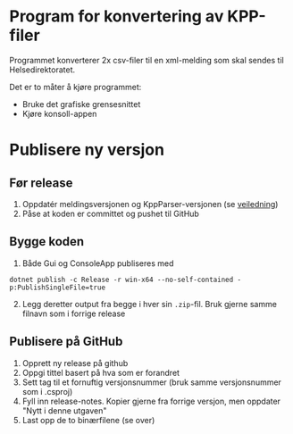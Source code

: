 # Program for konvertering av KPP-filer
Programmet konverterer 2x csv-filer til en xml-melding som skal sendes til Helsedirektoratet.

Det er to måter å kjøre programmet:
- Bruke det grafiske grensesnittet
- Kjøre konsoll-appen

# Publisere ny versjon

## Før release

1. Oppdatér meldingsversjonen og KppParser-versjonen (se [veiledning](docs/UpdatingMessageVersion.md))
2. Påse at koden er committet og pushet til GitHub

## Bygge koden

1. Både Gui og ConsoleApp publiseres med
```
dotnet publish -c Release -r win-x64 --no-self-contained -p:PublishSingleFile=true
```
2. Legg deretter output fra begge i hver sin `.zip`-fil. Bruk gjerne samme filnavn som i forrige release


## Publisere på GitHub

1. Opprett ny release på github
2. Oppgi tittel basert på hva som er forandret
4. Sett tag til et fornuftig versjonsnummer (bruk samme versjonsnummer som i .csproj)
5. Fyll inn release-notes. Kopier gjerne fra forrige versjon, men oppdater "Nytt i denne utgaven"
6. Last opp de to binærfilene (se over)
